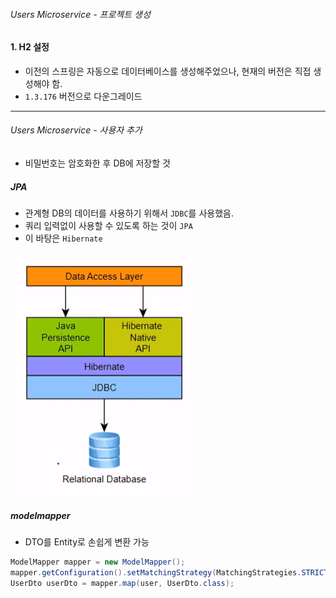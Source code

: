 ###### Users Microservice - 프로젝트 생성

#### 1. H2 설정

- 이전의 스프링은 자동으로 데이터베이스를 생성해주었으나, 현재의 버전은 직접 생성해야 함.
- `1.3.176` 버전으로 다운그레이드

---

###### Users Microservice - 사용자 추가

- 비밀번호는 암호화한 후 DB에 저장할 것

##### JPA

- 관계형 DB의 데이터를 사용하기 위해서 `JDBC`를 사용했음.
- 쿼리 입력없이 사용할 수 있도록 하는 것이 `JPA`
- 이 바탕은 `Hibernate`

<img src="assets/image-20230102181942410.png" alt="image-20230102181942410" style="zoom:50%;" />

##### modelmapper

- DTO를 Entity로 손쉽게 변환 가능

```java
ModelMapper mapper = new ModelMapper();
mapper.getConfiguration().setMatchingStrategy(MatchingStrategies.STRICT);
UserDto userDto = mapper.map(user, UserDto.class);
```

